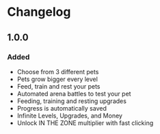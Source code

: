 # Changelog

## 1.0.0

### Added

- Choose from 3 different pets
- Pets grow bigger every level
- Feed, train and rest your pets
- Automated arena battles to test your pet
- Feeding, training and resting upgrades
- Progress is automatically saved
- Infinite Levels, Upgrades, and Money
- Unlock IN THE ZONE multiplier with fast clicking